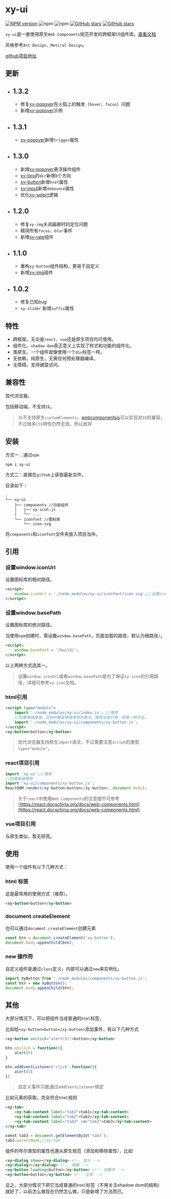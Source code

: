 # xy-ui

[![NPM version](https://img.shields.io/npm/v/xy-ui.svg?color=red)](https://www.npmjs.com/package/xy-ui)
![npm](https://img.shields.io/npm/dw/xy-ui)
![npm](https://img.shields.io/npm/dt/xy-ui)
[![GitHub stars](https://img.shields.io/github/stars/XboxYan/xy-ui.svg?color=#42b983)](https://github.com/XboxYan/xy-ui/stargazers)
[![GitHub stars](https://img.shields.io/github/forks/XboxYan/xy-ui.svg)](https://github.com/XboxYan/xy-ui/network/members)

`xy-ui`是一套使用原生`Web Components`规范开发的跨框架UI组件库。[查看文档](https://xy-ui.codelabo.cn/docs)

风格参考`Ant Design`、`Metiral Design`。

[github项目地址](https://github.com/XboxYan/xy-ui)

## 更新
* ## 1.3.2
    * 修复[xy-popover](./docs/xy-popover.md?id=触发trigger)在火狐上的触发（`hover`、`focus`）问题
    * 新增[xy-popover](./docs/xy-popover.md?id=示例)示例
* ## 1.3.1
    * [xy-popover](./docs/xy-popover.md?id=触发trigger)新增`trigger`属性
* ## 1.3.0
    * 新增[xy-popover](./docs/xy-popover.md)悬浮操作组件
    * [xy-tips](./docs/xy-tips.md?id=方向dir)的`dir`新增`8`个方向
    * [xy-button](./docs/xy-tips.md?id=链接href)新增`href`属性
    * [xy-input](./docs/xy-input.md?id=oninput)新增`debounce`属性
    * 优化[xy-select](./docs/xy-select.md)逻辑
* ## 1.2.0
    * 修复`xy-img`关闭画廊时的定位问题
    * 精简所有`focus`、`blur`事件
    * 新增[xy-rate](./docs/xy-rate.md)组件
* ## 1.1.0
    * 重构`xy-button`组件结构，更易于自定义
    * 新增[xy-img](./docs/xy-img.md)组件
* ## 1.0.2
    * 修复已知bug
    * `xy-slider` 新增`suffix`属性

## 特性

* 跨框架。无论是`react`、`vue`还是原生项目均可使用。
* 组件化。`shadow dom`真正意义上实现了样式和功能的组件化。
* 类原生。一个组件就像使用一个`div`标签一样。
* 无依赖。纯原生，无需任何预处理器编译。
* 无障碍。支持键盘访问。

## 兼容性

现代浏览器。

包括移动端，不支持`IE`。

> `IE`不支持原生`customElements`，[webcomponentsjs](https://github.com/webcomponents/webcomponentsjs)可以实现对`IE`的兼容，不过很多`CSS`特性仍然无效，所以放弃

## 安装

方式一：通过`npm`

```shell
npm i xy-ui
```

方式二：直接在`github`上获取最新文件。

目录如下：

```text
.
└── xy-ui
    ├── components //功能组件
    |   ├── xy-icon.js
    |   └── ...
    └── iconfont //图标库
        └── icon.svg
```
     

将`components`和`iconfont`文件夹放入项目当中。

## 引用

### 设置window.iconUrl

设置图标库的相对路径。

```html
<script>
    window.iconUrl = './node_modules/xy-ui/iconfont/icon.svg';//设置icon.svg的相对路径
</script>
```

### 设置window.basePath

设置图标库的绝对路径。

当使用`npm`创建时，需设置`window.basePath`，页面加载的路径，默认为根路径`/`。

```html
<script>
    window.basePath = '/build/';
</script>
```

以上两种方式选其一。

> 设置`window.iconUrl`或者`window.basePath`是为了保证`xy-icon`的引用路径，详细可参考`xy-icon`文档。

### html引用

```html
<script type="module">
    import './node_modules/xy-ui/index.js'; //推荐
    //如需单独使用，文档中都是单独使用的情况，推荐全部引用，即第一种方式。
    import './node_modules/xy-ui/components/xy-button.js';
</script>
<xy-button>button</xy-button>
```

> 现代浏览器支持原生`import`语法，不过需要注意`script`的类型`type="module"`。

### react项目引用

```js
import 'xy-ui';//推荐
//如需单独使用
import 'xy-ui/components/xy-button.js';
ReactDOM.render(<xy-button>button</xy-button>, document.body);
```

> 关于`react`中使用`Web Components`的注意细节可参考[https://react.docschina.org/docs/web-components.html](https://react.docschina.org/docs/web-components.html)

### vue项目引用

与原生类似，暂无研究。


## 使用

使用一个组件有以下几种方式：

### html 标签

这是最常用的使用方式（推荐）。

```html
<xy-button>button</xy-button>
```

### document.createElement

也可以通过`document.createElement`创建元素

```js
const btn = document.createElement('xy-button');
document.body.appenChild(btn);
```

### new 操作符

自定义组件是通过`class`定义，内部可以通过`new`来实例化。

```js
import XyButton from './node_modules/components/xy-button.js';
const btn = new XyButton();
document.body.appenChild(btn);
```

## 其他

大部分情况下，可以把组件当成普通的`html`标签，

比如给`<xy-button>button</xy-button>`添加事件，有以下几种方式

```html
<xy-button onclick="alert(5)">button</xy-button>
```

```js
btn.onclick = function(){
    alert(5)
}

btn.addEventListener('click',function(){
    alert(5)
})
```

> 自定义事件只能通过`addEventListener`绑定

比如元素的获取，完全符合`html`规则

```html
<xy-tab>
    <xy-tab-content label="tab1">tab1</xy-tab-content>
    <xy-tab-content label="tab2">tab2</xy-tab-content>
    <xy-tab-content label="tab3" id="tab3">tab3</xy-tab-content>
</xy-tab>
```

```js
const tab3 = document.getElementById('tab3');
tab3.parentNode;//xy-tab
```

组件的布尔类型的属性也遵从原生规范（添加和移除属性），比如

```html
<xy-dialog show></xy-dialog> <!-- 显示 -->
<xy-dialog></xy-dialog> <!-- 隐藏 -->
<xy-button loading>button</xy-button> <!-- 加载中 -->
<xy-button>button</xy-button> <!-- 正常 -->
```

总之，大部分情况下把它当成普通的`html`标签（不用关注shadow dom的结构）就好了，以前怎么做现在仍然怎么做，只是新增了方法而已。
